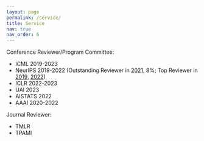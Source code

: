 ```yaml
---
layout: page
permalink: /service/
title: Service
nav: true
nav_order: 6
---
```



Conference Reviewer/Program Committee: 

* ICML 2019-2023
* NeurIPS 2019-2022 (Outstanding Reviewer in [2021](https://nips.cc/Conferences/2021/ProgramCommittee), 8%; Top Reviewer in [2019](https://neurips.cc/Conferences/2019/Reviewers), [2022](https://neurips.cc/Conferences/2022/ProgramCommittee))
* ICLR 2022-2023
* UAI 2023
* AISTATS 2022
* AAAI 2020-2022

Journal Reviewer: 

* TMLR
* TPAMI